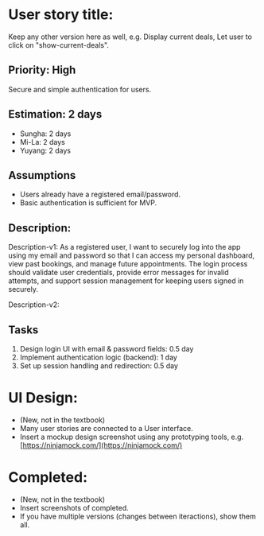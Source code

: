 # User story title: 

Keep any other version here as well, e.g. Display current deals, Let user to click on "show-current-deals".

## Priority: High 
Secure and simple authentication for users.

## Estimation: 2 days
* Sungha: 2 days
* Mi-La: 2 days
* Yuyang: 2 days

## Assumptions
- Users already have a registered email/password.
- Basic authentication is sufficient for MVP.
  
## Description:
Description-v1: As a registered user, I want to securely log into the app using my email and password so that I can access my personal dashboard, view past bookings, and manage future appointments. The login process should validate user credentials, provide error messages for invalid attempts, and support session management for keeping users signed in securely.

Description-v2: 

## Tasks

1. Design login UI with email & password fields: 0.5 day
2. Implement authentication logic (backend): 1 day
3. Set up session handling and redirection: 0.5 day

# UI Design:
* (New, not in the textbook) 
* Many user stories are connected to a User interface.
* Insert a mockup design screenshot using any prototyping tools, e.g. [https://ninjamock.com/](https://ninjamock.com/)

# Completed:
* (New, not in the textbook) 
* Insert screenshots of completed. 
* If you have multiple versions (changes between iteractions), show them all.

